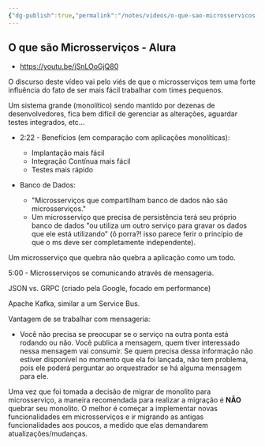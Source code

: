 ```yaml
---
{"dg-publish":true,"permalink":"/notes/videos/o-que-sao-microsservicos-alura/","dgHomeLink":true,"dgPassFrontmatter":false,"dgShowBacklinks":true,"dgShowLocalGraph":false}
---
```


## O que são Microsserviços - Alura

- <https://youtu.be/jSnLOoGjQ80>

O discurso deste vídeo vai pelo viés de que o microsserviços tem uma forte influência do fato de ser mais fácil trabalhar com times pequenos.

Um sistema grande (monolítico) sendo mantido por dezenas de desenvolvedores, fica bem difícil de gerenciar as alterações, aguardar testes integrados, etc...

- 2:22 - Benefícios (em comparação com aplicações monolíticas):
    - Implantação mais fácil
    - Integração Contínua mais fácil
    - Testes mais rápido

- Banco de Dados:
    - "Microsserviços que compartilham banco de dados não são microsserviços."
    - Um microsserviço que precisa de persistência terá seu próprio banco de dados "ou utiliza um outro serviço para gravar os dados que ele está utilizando" (ô porra?! isso parece ferir o princípio de que o ms deve ser completamente independente).

Um microsserviço que quebra não quebra a aplicação como um todo.


5:00 - Microsserviços se comunicando através de mensageria.

JSON vs. GRPC (criado pela Google, focado em performance)

Apache Kafka, similar a um Service Bus.

Vantagem de se trabalhar com mensageria:
- Você não precisa se preocupar se o serviço na outra ponta está rodando ou não. Você publica a mensagem, quem tiver interessado nessa mensagem vai consumir. Se quem precisa dessa informação não estiver disponível no momento que ela foi lançada, não tem problema, pois ele poderá perguntar ao orquestrador se há alguma mensagem para ele.

Uma vez que foi tomada a decisão de migrar de monolito para microsserviço, a maneira recomendada para realizar a migração é **NÃO** quebrar seu monolito. O melhor é começar a implementar novas funcionalidades em microsserviços e ir migrando as antigas funcionalidades aos poucos, a medido que elas demandarem atualizações/mudanças.

